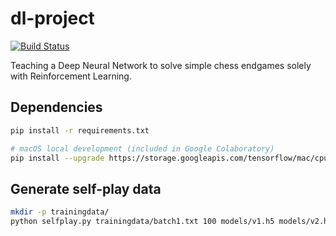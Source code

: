 # dl-project

[![Build Status](https://travis-ci.org/bjk17/dl-project.svg?branch=master)](https://travis-ci.org/bjk17/dl-project)

Teaching a Deep Neural Network to solve simple chess endgames solely with Reinforcement Learning.


## Dependencies
```bash
pip install -r requirements.txt

# macOS local development (included in Google Colaboratory)
pip install --upgrade https://storage.googleapis.com/tensorflow/mac/cpu/tensorflow-0.12.0-py3-none-any.whl
```

## Generate self-play data

```bash
mkdir -p trainingdata/
python selfplay.py trainingdata/batch1.txt 100 models/v1.h5 models/v2.h5 [random_seed]
```